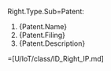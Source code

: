 Right.Type.Sub=Patent: <ol><li>{Patent.Name}<li>{Patent.Filing}<li>{Patent.Description}</ol>

=[U/IoT/class/ID_Right_IP.md]